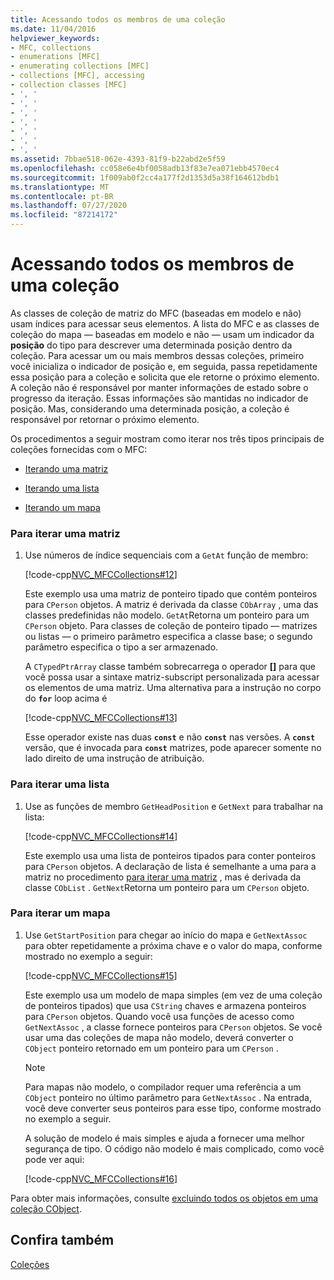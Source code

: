 ```yaml
---
title: Acessando todos os membros de uma coleção
ms.date: 11/04/2016
helpviewer_keywords:
- MFC, collections
- enumerations [MFC]
- enumerating collections [MFC]
- collections [MFC], accessing
- collection classes [MFC]
- ', '
- ', '
- ', '
- ', '
- ', '
- ', '
- ', '
ms.assetid: 7bbae518-062e-4393-81f9-b22abd2e5f59
ms.openlocfilehash: cc058e6e4bf0058adb13f83e7ea071ebb4570ec4
ms.sourcegitcommit: 1f009ab0f2cc4a177f2d1353d5a38f164612bdb1
ms.translationtype: MT
ms.contentlocale: pt-BR
ms.lasthandoff: 07/27/2020
ms.locfileid: "87214172"
---
```

# <a name="accessing-all-members-of-a-collection"></a>Acessando todos os membros de uma coleção

As classes de coleção de matriz do MFC (baseadas em modelo e não) usam índices para acessar seus elementos. A lista do MFC e as classes de coleção do mapa — baseadas em modelo e não — usam um indicador da **posição** do tipo para descrever uma determinada posição dentro da coleção. Para acessar um ou mais membros dessas coleções, primeiro você inicializa o indicador de posição e, em seguida, passa repetidamente essa posição para a coleção e solicita que ele retorne o próximo elemento. A coleção não é responsável por manter informações de estado sobre o progresso da iteração. Essas informações são mantidas no indicador de posição. Mas, considerando uma determinada posição, a coleção é responsável por retornar o próximo elemento.

Os procedimentos a seguir mostram como iterar nos três tipos principais de coleções fornecidas com o MFC:

- [Iterando uma matriz](#_core_to_iterate_an_array)

- [Iterando uma lista](#_core_to_iterate_a_list)

- [Iterando um mapa](#_core_to_iterate_a_map)

### <a name="to-iterate-an-array"></a><a name="_core_to_iterate_an_array"></a>Para iterar uma matriz

1. Use números de índice sequenciais com a `GetAt` função de membro:

   [!code-cpp[NVC_MFCCollections#12](codesnippet/cpp/accessing-all-members-of-a-collection_1.cpp)]

   Este exemplo usa uma matriz de ponteiro tipado que contém ponteiros para `CPerson` objetos. A matriz é derivada da classe `CObArray` , uma das classes predefinidas não modelo. `GetAt`Retorna um ponteiro para um `CPerson` objeto. Para classes de coleção de ponteiro tipado — matrizes ou listas — o primeiro parâmetro especifica a classe base; o segundo parâmetro especifica o tipo a ser armazenado.

   A `CTypedPtrArray` classe também sobrecarrega o operador **[]** para que você possa usar a sintaxe matriz-subscript personalizada para acessar os elementos de uma matriz. Uma alternativa para a instrução no corpo do **`for`** loop acima é

   [!code-cpp[NVC_MFCCollections#13](codesnippet/cpp/accessing-all-members-of-a-collection_2.cpp)]

   Esse operador existe nas duas **`const`** e não **`const`** nas versões. A **`const`** versão, que é invocada para **`const`** matrizes, pode aparecer somente no lado direito de uma instrução de atribuição.

### <a name="to-iterate-a-list"></a><a name="_core_to_iterate_a_list"></a>Para iterar uma lista

1. Use as funções de membro `GetHeadPosition` e `GetNext` para trabalhar na lista:

   [!code-cpp[NVC_MFCCollections#14](codesnippet/cpp/accessing-all-members-of-a-collection_3.cpp)]

   Este exemplo usa uma lista de ponteiros tipados para conter ponteiros para `CPerson` objetos. A declaração de lista é semelhante a uma para a matriz no procedimento [para iterar uma matriz](#_core_to_iterate_an_array) , mas é derivada da classe `CObList` . `GetNext`Retorna um ponteiro para um `CPerson` objeto.

### <a name="to-iterate-a-map"></a><a name="_core_to_iterate_a_map"></a>Para iterar um mapa

1. Use `GetStartPosition` para chegar ao início do mapa e `GetNextAssoc` para obter repetidamente a próxima chave e o valor do mapa, conforme mostrado no exemplo a seguir:

   [!code-cpp[NVC_MFCCollections#15](codesnippet/cpp/accessing-all-members-of-a-collection_4.cpp)]

   Este exemplo usa um modelo de mapa simples (em vez de uma coleção de ponteiros tipados) que usa `CString` chaves e armazena ponteiros para `CPerson` objetos. Quando você usa funções de acesso como `GetNextAssoc` , a classe fornece ponteiros para `CPerson` objetos. Se você usar uma das coleções de mapa não modelo, deverá converter o `CObject` ponteiro retornado em um ponteiro para um `CPerson` .

    > [!NOTE]
    >  Para mapas não modelo, o compilador requer uma referência a um `CObject` ponteiro no último parâmetro para `GetNextAssoc` . Na entrada, você deve converter seus ponteiros para esse tipo, conforme mostrado no exemplo a seguir.

   A solução de modelo é mais simples e ajuda a fornecer uma melhor segurança de tipo. O código não modelo é mais complicado, como você pode ver aqui:

   [!code-cpp[NVC_MFCCollections#16](codesnippet/cpp/accessing-all-members-of-a-collection_5.cpp)]

Para obter mais informações, consulte [excluindo todos os objetos em uma coleção CObject](deleting-all-objects-in-a-cobject-collection.md).

## <a name="see-also"></a>Confira também

[Coleções](collections.md)

